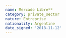 ```yaml
---
name: Mercado Libre**
category: private_sector
nature: Entreprise
nationality: Argentine
date_signed: '2018-11-12'
---
```

    